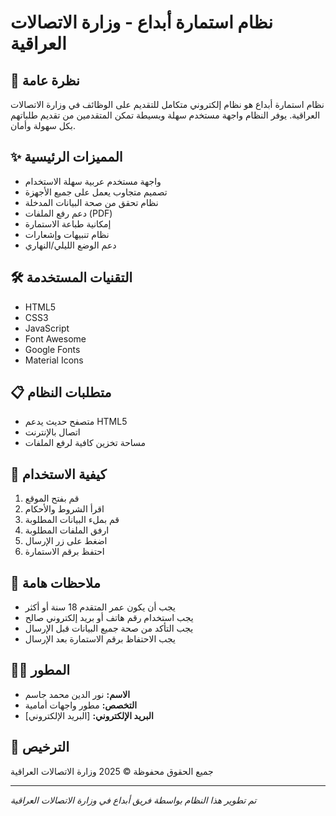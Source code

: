 # نظام استمارة أبداع - وزارة الاتصالات العراقية

## 🎯 نظرة عامة
نظام استمارة أبداع هو نظام إلكتروني متكامل للتقديم على الوظائف في وزارة الاتصالات العراقية. يوفر النظام واجهة مستخدم سهلة وبسيطة تمكن المتقدمين من تقديم طلباتهم بكل سهولة وأمان.

## ✨ المميزات الرئيسية
- واجهة مستخدم عربية سهلة الاستخدام
- تصميم متجاوب يعمل على جميع الأجهزة
- نظام تحقق من صحة البيانات المدخلة
- دعم رفع الملفات (PDF)
- إمكانية طباعة الاستمارة
- نظام تنبيهات وإشعارات
- دعم الوضع الليلي/النهاري

## 🛠️ التقنيات المستخدمة
- HTML5
- CSS3
- JavaScript
- Font Awesome
- Google Fonts
- Material Icons

## 📋 متطلبات النظام
- متصفح حديث يدعم HTML5
- اتصال بالإنترنت
- مساحة تخزين كافية لرفع الملفات

## 🚀 كيفية الاستخدام
1. قم بفتح الموقع
2. اقرأ الشروط والأحكام
3. قم بملء البيانات المطلوبة
4. ارفق الملفات المطلوبة
5. اضغط على زر الإرسال
6. احتفظ برقم الاستمارة

## 📝 ملاحظات هامة
- يجب أن يكون عمر المتقدم 18 سنة أو أكثر
- يجب استخدام رقم هاتف أو بريد إلكتروني صالح
- يجب التأكد من صحة جميع البيانات قبل الإرسال
- يجب الاحتفاظ برقم الاستمارة بعد الإرسال

## 👨‍💻 المطور
- **الاسم:** نور الدين محمد جاسم
- **التخصص:** مطور واجهات أمامية
- **البريد الإلكتروني:** [البريد الإلكتروني]

## 📄 الترخيص
جميع الحقوق محفوظة © 2025 وزارة الاتصالات العراقية

---
*تم تطوير هذا النظام بواسطة فريق أبداع في وزارة الاتصالات العراقية* 